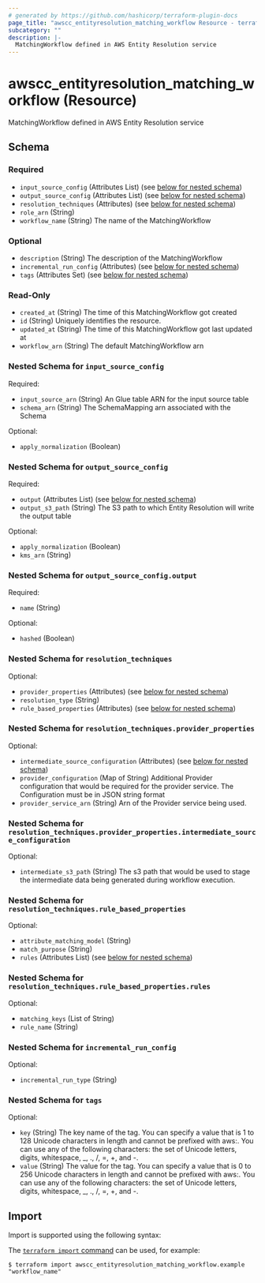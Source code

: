 ```yaml
---
# generated by https://github.com/hashicorp/terraform-plugin-docs
page_title: "awscc_entityresolution_matching_workflow Resource - terraform-provider-awscc"
subcategory: ""
description: |-
  MatchingWorkflow defined in AWS Entity Resolution service
---
```


# awscc_entityresolution_matching_workflow (Resource)

MatchingWorkflow defined in AWS Entity Resolution service



<!-- schema generated by tfplugindocs -->
## Schema

### Required

- `input_source_config` (Attributes List) (see [below for nested schema](#nestedatt--input_source_config))
- `output_source_config` (Attributes List) (see [below for nested schema](#nestedatt--output_source_config))
- `resolution_techniques` (Attributes) (see [below for nested schema](#nestedatt--resolution_techniques))
- `role_arn` (String)
- `workflow_name` (String) The name of the MatchingWorkflow

### Optional

- `description` (String) The description of the MatchingWorkflow
- `incremental_run_config` (Attributes) (see [below for nested schema](#nestedatt--incremental_run_config))
- `tags` (Attributes Set) (see [below for nested schema](#nestedatt--tags))

### Read-Only

- `created_at` (String) The time of this MatchingWorkflow got created
- `id` (String) Uniquely identifies the resource.
- `updated_at` (String) The time of this MatchingWorkflow got last updated at
- `workflow_arn` (String) The default MatchingWorkflow arn

<a id="nestedatt--input_source_config"></a>
### Nested Schema for `input_source_config`

Required:

- `input_source_arn` (String) An Glue table ARN for the input source table
- `schema_arn` (String) The SchemaMapping arn associated with the Schema

Optional:

- `apply_normalization` (Boolean)


<a id="nestedatt--output_source_config"></a>
### Nested Schema for `output_source_config`

Required:

- `output` (Attributes List) (see [below for nested schema](#nestedatt--output_source_config--output))
- `output_s3_path` (String) The S3 path to which Entity Resolution will write the output table

Optional:

- `apply_normalization` (Boolean)
- `kms_arn` (String)

<a id="nestedatt--output_source_config--output"></a>
### Nested Schema for `output_source_config.output`

Required:

- `name` (String)

Optional:

- `hashed` (Boolean)



<a id="nestedatt--resolution_techniques"></a>
### Nested Schema for `resolution_techniques`

Optional:

- `provider_properties` (Attributes) (see [below for nested schema](#nestedatt--resolution_techniques--provider_properties))
- `resolution_type` (String)
- `rule_based_properties` (Attributes) (see [below for nested schema](#nestedatt--resolution_techniques--rule_based_properties))

<a id="nestedatt--resolution_techniques--provider_properties"></a>
### Nested Schema for `resolution_techniques.provider_properties`

Optional:

- `intermediate_source_configuration` (Attributes) (see [below for nested schema](#nestedatt--resolution_techniques--provider_properties--intermediate_source_configuration))
- `provider_configuration` (Map of String) Additional Provider configuration that would be required for the provider service. The Configuration must be in JSON string format
- `provider_service_arn` (String) Arn of the Provider service being used.

<a id="nestedatt--resolution_techniques--provider_properties--intermediate_source_configuration"></a>
### Nested Schema for `resolution_techniques.provider_properties.intermediate_source_configuration`

Optional:

- `intermediate_s3_path` (String) The s3 path that would be used to stage the intermediate data being generated during workflow execution.



<a id="nestedatt--resolution_techniques--rule_based_properties"></a>
### Nested Schema for `resolution_techniques.rule_based_properties`

Optional:

- `attribute_matching_model` (String)
- `match_purpose` (String)
- `rules` (Attributes List) (see [below for nested schema](#nestedatt--resolution_techniques--rule_based_properties--rules))

<a id="nestedatt--resolution_techniques--rule_based_properties--rules"></a>
### Nested Schema for `resolution_techniques.rule_based_properties.rules`

Optional:

- `matching_keys` (List of String)
- `rule_name` (String)




<a id="nestedatt--incremental_run_config"></a>
### Nested Schema for `incremental_run_config`

Optional:

- `incremental_run_type` (String)


<a id="nestedatt--tags"></a>
### Nested Schema for `tags`

Optional:

- `key` (String) The key name of the tag. You can specify a value that is 1 to 128 Unicode characters in length and cannot be prefixed with aws:. You can use any of the following characters: the set of Unicode letters, digits, whitespace, _, ., /, =, +, and -.
- `value` (String) The value for the tag. You can specify a value that is 0 to 256 Unicode characters in length and cannot be prefixed with aws:. You can use any of the following characters: the set of Unicode letters, digits, whitespace, _, ., /, =, +, and -.

## Import

Import is supported using the following syntax:

The [`terraform import` command](https://developer.hashicorp.com/terraform/cli/commands/import) can be used, for example:

```shell
$ terraform import awscc_entityresolution_matching_workflow.example "workflow_name"
```
